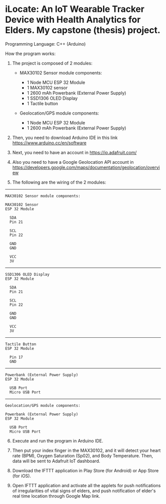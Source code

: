 # iLocate: An IoT Wearable Tracker Device with Health Analytics for Elders. My capstone (thesis) project.

Programming Language: C++ (Arduino)

How the program works:

1. The project is composed of 2 modules:
   * MAX30102 Sensor module components:
      - 1 Node MCU ESP 32 Module
      - 1 MAX30102 sensor
      - 1 2600 mAh Powerbank (External Power Supply)
      - 1 SSD1306 OLED Display
      - 1 Tactile button
        
   * Geolocation/GPS module components:
      - 1 Node MCU ESP 32 Module
      - 1 2600 mAh Powerbank (External Power Supply)
        
2. Then, you need to download Arduino IDE in this link https://www.arduino.cc/en/software
   
3. Next, you need to have an account in https://io.adafruit.com/

4. Also you need to have a Google Geolocation API account in https://developers.google.com/maps/documentation/geolocation/overview
   
5. The following are the wiring of the 2 modules:

 -----------------------------
    MAX30102 Sensor module components:
    
    MAX30102 Sensor                  
    ESP 32 Module
    
      SDA                        
      Pin 21
      
      SCL                       
      Pin 22
      
      GND                        
      GND
      
      VCC                         
      3V
-----------------------------
    SSD1306 OLED Display                  
    ESP 32 Module

      SDA                        
      Pin 21
      
      SCL                       
      Pin 22
      
      GND                        
      GND
      
      VCC                         
      3V
-----------------------------
    Tactile Button                  
    ESP 32 Module

      Pin 17                                           
      GND
-----------------------------                 
    Powerbank (External Power Supply)
    ESP 32 Module

      USB Port
      Micro USB Port


**************************************************    
    Geolocation/GPS module components:

    Powerbank (External Power Supply)
    ESP 32 Module

      USB Port
      Micro USB Port
         
6. Execute and run the program in Arduino IDE.
   
7. Then put your index finger in the MAX30102, and it will detect your heart rate (BPM), Oxygen Saturation (Sp02), and Body Temperature. Then, data will be sent to Adafruit IoT dashboard.
   
8. Download the IFTTT application in Play Store (for Android) or App Store (for iOS).
   
9. Open IFTTT application and activate all the applets for push notifications of irregularities
of vital signs of elders, and push notification of elder's real time location through Google
Map link.
